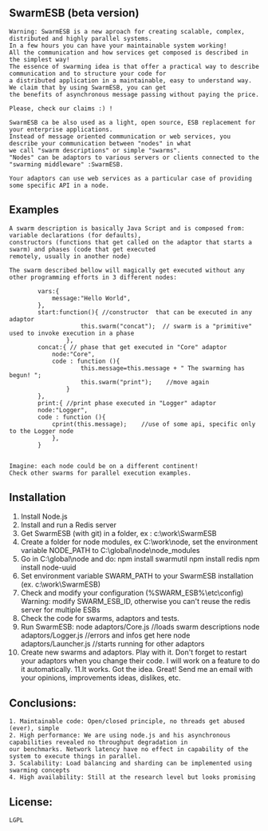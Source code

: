 ## SwarmESB  (beta version)

    Warning: SwarmESB is a new aproach for creating scalable, complex, distributed and highly parallel systems.
    In a few hours you can have your maintainable system working!
    All the communication and how services get composed is described in the simplest way!
    The essence of swarming idea is that offer a practical way to describe communication and to structure your code for 
    a distributed application in a maintainable, easy to understand way. We claim that by using SwarmESB, you can get
    the benefits of asynchronous message passing without paying the price.

    Please, check our claims :) !

    SwarmESB ca be also used as a light, open source, ESB replacement for your enterprise applications.
    Instead of message oriented communication or web services, you describe your communication between "nodes" in what
    we call "swarm descriptions" or simple "swarms".
    "Nodes" can be adaptors to various servers or clients connected to the "swarming middleware" :SwarmESB.
    
    Your adaptors can use web services as a particular case of providing some specific API in a node.


## Examples
    
    A swarm description is basically Java Script and is composed from:  variable declarations (for defaults),
    constructors (functions that get called on the adaptor that starts a swarm) and phases (code that get executed
    remotely, usually in another node) 
    
    The swarm described bellow will magically get executed without any other programming efforts in 3 different nodes:

            vars:{
                message:"Hello World",
            },
            start:function(){ //constructor  that can be executed in any adaptor
                        this.swarm("concat");  // swarm is a "primitive" used to invoke execution in a phase
                    },
            concat:{ // phase that get executed in "Core" adaptor
                node:"Core",
                code : function (){
                        this.message=this.message + " The swarming has begun! ";
                        this.swarm("print");    //move again
                    }
            },
            print:{ //print phase executed in "Logger" adaptor
            node:"Logger",
            code : function (){
                cprint(this.message);    //use of some api, specific only to the Logger node
                },
            }
 

    Imagine: each node could be on a different continent! 
    Check other swarms for parallel execution examples.



## Installation

1. Install Node.js
2. Install and run a Redis server
2. Get SwarmESB (with git) in a folder, ex : c:\work\SwarmESB
3. Create a folder for node modules, ex C:\work\node, set the environment variable NODE_PATH to C:\global\node\node_modules
4. Go in C:\global\node and do:
        npm install swarmutil
        npm install redis
        npm install node-uuid
5. Set environment variable SWARM_PATH  to your SwarmESB installation (ex. c:\work\SwarmESB)
7. Check and modify your configuration (%SWARM_ESB%\etc\config)
        Warning: modify SWARM_ESB_ID, otherwise you can't reuse the redis server for multiple ESBs
8. Check the code for swarms, adaptors and tests.
9. Run SwarmESB:
        node adaptors/Core.js       //loads swarm descriptions
        node adaptors/Logger.js     //errors and infos get here
        node adaptors/Launcher.js   //starts running for other adaptors
10. Create new swarms and adaptors. Play with it.
        Don't forget to restart your adaptors when you change their code. I will work on a feature to do it automatically.
11.It works. Got the idea. Great! Send me an email with your opinions, improvements ideas, dislikes, etc.


## Conclusions:

    1. Maintainable code: Open/closed principle, no threads get abused (ever), simple
    2. High performance: We are using node.js and his asynchronous capabilities revealed no throughput degradation in
    our benchmarks. Network latency have no effect in capability of the system to execute things in parallel.
    3. Scalability: Load balancing and sharding can be implemented using swarming concepts
    4. High availability: Still at the research level but looks promising


## License:

    LGPL
